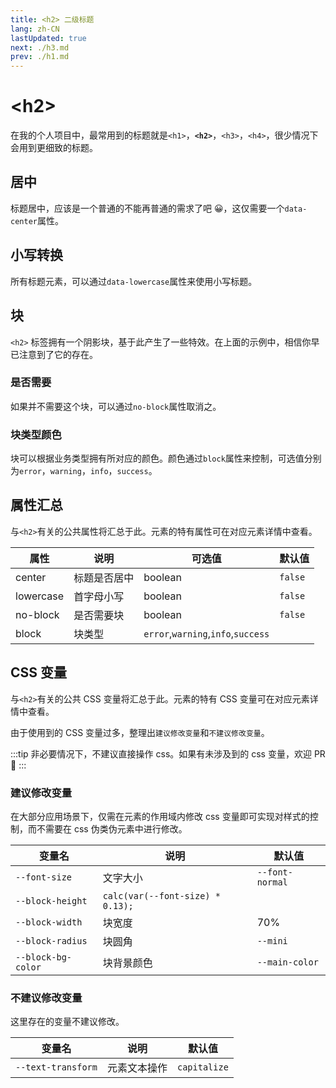 ```yaml
---
title: <h2> 二级标题
lang: zh-CN
lastUpdated: true
next: ./h3.md
prev: ./h1.md
---
```


# \<h2>

在我的个人项目中，最常用到的标题就是`<h1>`，**`<h2>`**，`<h3>`，`<h4>`，很少情况下会用到更细致的标题。

## 居中

标题居中，应该是一个普通的不能再普通的需求了吧 😀，这仅需要一个`data-center`属性。

<demo src="../../../.vuepress/components/title/h2Center.vue" title="一个居中的标题" />

## 小写转换

所有标题元素，可以通过`data-lowercase`属性来使用小写标题。

<demo src="../../../.vuepress/components/title/h2Lowercase.vue" title='使用 js 来实现对字符的控制确实繁琐。' />

## 块

`<h2>` 标签拥有一个阴影块，基于此产生了一些特效。在上面的示例中，相信你早已注意到了它的存在。

### 是否需要

如果并不需要这个块，可以通过`no-block`属性取消之。

<demo src="../../../.vuepress/components/title/h2Block.vue" title="这样看起来正式多了。" />

### 块类型颜色

块可以根据业务类型拥有所对应的颜色。颜色通过`block`属性来控制，可选值分别为`error`，`warning`，`info`，`success`。

<demo src="../../../.vuepress/components/title/h2BlockType.vue" />

## 属性汇总

与`<h2>`有关的公共属性将汇总于此。元素的特有属性可在对应元素详情中查看。

| 属性      | 说明         | 可选值                             | 默认值  |
| --------- | ------------ | ---------------------------------- | ------- |
| center    | 标题是否居中 | boolean                            | `false` |
| lowercase | 首字母小写   | boolean                            | `false` |
| no-block  | 是否需要块   | boolean                            | `false` |
| block     | 块类型       | `error`,`warning`,`info`,`success` |         |

## CSS 变量

与`<h2>`有关的公共 CSS 变量将汇总于此。元素的特有 CSS 变量可在对应元素详情中查看。

由于使用到的 CSS 变量过多，整理出`建议修改变量`和`不建议修改变量`。

:::tip
非必要情况下，不建议直接操作 css。如果有未涉及到的 css 变量，欢迎 PR 👏
:::

### 建议修改变量

在大部分应用场景下，仅需在元素的作用域内修改 css 变量即可实现对样式的控制，而不需要在 css 伪类伪元素中进行修改。

| 变量名             | 说明                             | 默认值          |
| ------------------ | -------------------------------- | --------------- |
| `--font-size`      | 文字大小                         | `--font-normal` |
| `--block-height`   | `calc(var(--font-size) * 0.13);` |                 |
| `--block-width`    | 块宽度                           | 70%             |
| `--block-radius`   | 块圆角                           | `--mini`        |
| `--block-bg-color` | 块背景颜色                       | `--main-color`  |

### 不建议修改变量

这里存在的变量不建议修改。

| 变量名             | 说明         | 默认值       |
| ------------------ | ------------ | ------------ |
| `--text-transform` | 元素文本操作 | `capitalize` |
